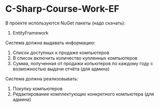 # C-Sharp-Course-Work-EF

В проекте используются NuGet пакеты (надо скачать):
1) EntityFramework

Система должна выдавать информацию:
1) Список доступных к продаже компьютеров
2) В список включить количество купленных компьютеров
3) Сумма, полученная от продажи копьютеров по каждому году с возможностью выдачи отчёта (для админа)

Система должна реализовывать:
1) Покупку компьютеров
2) Редактирование комплектующих конкретного компьютера (для админа)
